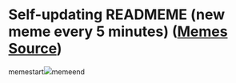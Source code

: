 # Self-updating READMEME (new meme every 5 minutes) ([Memes Source](https://bramses.notion.site/a49c1e962b7646879176ac3b327b6533?v=4d1eda54b170483cb03a40f257231764))

memestart![](https://www.notion.so/image/https%3A%2F%2Fs3-us-west-2.amazonaws.com%2Fsecure.notion-static.com%2F9b598428-405e-4047-a8fa-72f92b81bf8b%2F98F1428E-4A21-47D3-99E2-C1473F48C26E.jpeg?table=block&id=bd41e450-9f23-4e17-9000-67c1500423ef&cache=v2)memeend
